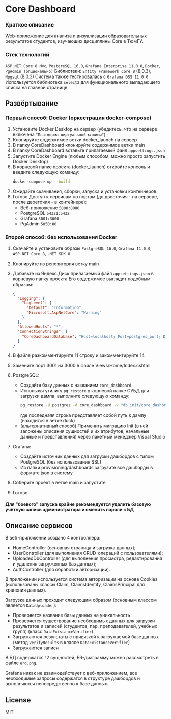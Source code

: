 # Core Dashboard

### Краткое описание 
Web-приложение для анализа и визуализации образовательных результатов студентов, изучающих дисциплины Core в ТюмГУ.

### Стек технологий

`ASP.NET Core 8 Mvc`, `PostgreSQL 16.0`, `Grafana Enterprise 11.0.0`, `Docker`, `PgAdmin (опционально)`
Библиотеки: `Entity Framework Core 8` (8.0.3), `Npgsql` (8.0.3)
Система также тестировалась с `Grafana OSS 11.0.0`
Используется библиотека `select2` для функционального выпадающего списка на главной странице

## Развёртывание

### Первый способ: Docker (оркестрация docker-compose)

1. Установите Docker Desktop на сервер (убедитесь, что на сервере включена `"Платформа виртуальной машины"`)
2. Клонируйте содержимое ветки docker_launch на сервер
3. В папку CoreDashboard клонируйте содержимое ветки main
4. В папку CoreDashboard вставьте прилагаемый файл `appsettings.json`
5. Запустите Docker Engine (любым способом, можно просто запустить Docker Desktop)
6. В корневой папке проекта (docker_launch) откройте консоль и введите следующую команду:
    ```sh
    docker-compose up --build
    ```
7. Ожидайте скачивания, сборки, запуска и установки контейнеров.
8. Готово
    Доступ к сервисам по портам (до двоеточия - на сервере, после двоеточия - в контейнере): 
    - Веб-приложение `5000:8080`
    - PostgreSQL `54321:5432`
    - Grafana `3001:3000`
    - PgAdmin `5050:80`

### Второй способ: без использования Docker
1. Скачайте и установите образы `PostgreSQL 16.0`, `Grafana 11.0.0`, `ASP.NET Core 8`, `.NET SDK 8`
2. Клонируйте из репозитория ветку main
3. Добавьте из Яндекс.Диск прилагаемый файл `appsettings.json` в корневую папку проекта
    Его содержимое выглядит подобным образом:
    ```json
    {
      "Logging": {
        "LogLevel": {
          "Default": "Information",
          "Microsoft.AspNetCore": "Warning"
        }
      },
      "AllowedHosts": "*",
      "ConnectionStrings": {
        "CoreDashboardDatabase": "Host=localhost; Port=postgres_port; Database=db_name; Username=user_name; Password=user_password"
      }
    }
    ```
4. В файле разкомментируйте 11 строку и закомментируйте 14
5. Замените порт 3001 на 3000 в файле Views/Home/Index.cshtml
6. PostgreSQL:
    - Создайте базу данных с названием `core_dashboard`
    - Используя утилиту `pg_restore` в корневой папке СУБД для загрузки дампа, выполните следующую команду:
        ```sh
        pg_restore -U postgres -d core_dashboard -v "db_init/core_dashboard.sql"
        ```
        где последнаяя строка представляет собой путь к дампу (находится в ветке dock)
    - (альтернативный способ) Применить миграцию Init (в ней заложены описания сущностей и их атрибутов, начальные данные и представления) через пакетный менеджер Visual Studio

7. Grafana:
    - Создайте источник данных для загрузки дашбордов с типом PostgreSQL (без использования SSL)
    - Из папки provisioning/dashboards загрузите все дашборды в формате json в систему
8. Соберите проект в ветке main и запустите
9. Готово

#### Для "боевого" запуска крайне рекомендуется удалить базовую учётную запись администратора и сменить пароли к БД

## Описание сервисов

В веб-приложении создано 4 контроллера: 
- HomeController (основная страница и загрузка данных);
- UserController (для выполнения CRUD-операций с пользователями);
- UploadedDbController (для выполнения просмотра, редактирования и удаления загруженных баз данных);
- AuthController (для обработки авторизации).

В приложении используется система авторизации на основе Cookies (использованы классы Claim, ClaimsIdentity, ClaimsPrincipal для хранения данных).

Загрузка данных проходит следующим образом (основным классом является `DataUploader`):
- Проверяется название базы данных на уникальность
- Проверяется существование необходимых данных для загрузки результатов и записей (студентов, пар, преподавателей, учебных групп) (класс `DataExistanceVerifier`)
- Загружаются результаты с привязкой к загружаемой базе данных (метод `VerifyResults` в классе `DataExistanceVerifier`)
- Загружаются записи

В БД содержатся 12 сущностей, ER-диаграмму можно рассмотреть в файле `erd.png`.

Grafana никак не взаимодействует с веб-приложением, все необходимые запросы содержатся в структуре дашбордов и выполняются непосредственно к базе данных.

## License

MIT
